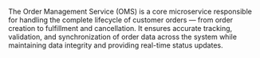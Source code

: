 The Order Management Service (OMS) is a core microservice responsible for handling the complete lifecycle of customer orders — from order creation to fulfillment and cancellation. It ensures accurate tracking, validation, and synchronization of order data across the system while maintaining data integrity and providing real-time status updates.
